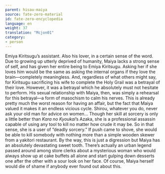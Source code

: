 ```yaml
---
parent: hisau-maiya
source: fate-zero-material
id: fate-zero-encyclopedia
language: en
weight: 37
translation: "Mcjon01"
category:
- person
---
```


Emiya Kiritsugu’s assistant. Also his lover, in a certain sense of the word.
Due to growing up utterly deprived of humanity, Maiya lacks a strong sense of self, and has given her entire being to Emiya Kiritsugu. Asking her if she loves him would be the same as asking the internal organs if they love the brain—completely meaningless.
And, regardless of what others might say, for Kiritsugu sacrificing his wife to complete the Holy Grail was a betrayal of their love. However, it was a betrayal which he absolutely must not hesitate to perform. His sexual relationship with Maiya, then, was simply a rehearsal for this betrayal—a form of masochism to calm his nerves. This is already pretty much the worst reason for having an affair, but the fact that Maiya valued it makes it an endless vicious cycle. Shirou, whatever you do, never ask your old man for advice on women…
Though her skill at sorcery is only a little better than *Kara no Kyoukai*’s Azaka, she is a professional assassin capable of using any tool to kill no matter how crude it may be. So in that sense, she is a user of “deadly sorcery.” If push came to shove, she would be able to kill somebody with nothing more than a simple wooden skewer from a yakitori restaurant.
By the way, this is just a digression but Maiya has an absolutely devastating sweet tooth. There’s actually an urban legend passed around among store clerks about a mysterious woman who would always show up at cake buffets all alone and start gulping down desserts one after the other with a sour look on her face. Of course, Maiya herself would die of shame if anybody ever found out about this.
